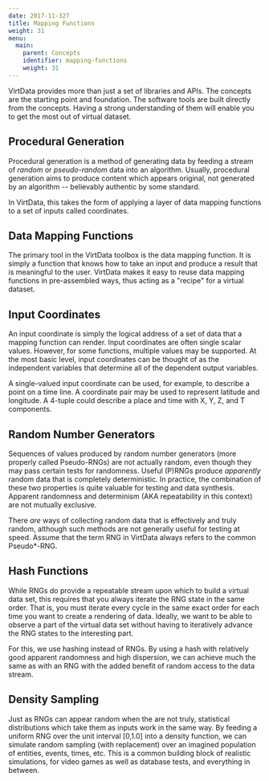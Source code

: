 ```yaml
---
date: 2017-11-327
title: Mapping Functions
weight: 31
menu:
  main:
    parent: Concepts
    identifier: mapping-functions
    weight: 31
---
```


VirtData provides more than just a set of libraries and APIs.
The concepts are the starting point and foundation. The software
tools are built directly from the concepts. Having a strong
understanding of them will enable you to get the most out 
of virtual dataset.

## Procedural Generation

Procedural generation is a method of generating data by feeding a stream of
*random* or *pseudo-random* data into an algorithm. Usually, procedural
generation aims to produce content which appears original, not generated by an
algorithm -- believably authentic by some standard.

In VirtData, this takes the form of applying a layer of data mapping functions
to a set of inputs called coordinates.

## Data Mapping Functions

The primary tool in the VirtData toolbox is the data mapping function. It is
simply a function that knows how to take an input and produce a result that is
meaningful to the user. VirtData makes it easy to reuse data mapping functions
in pre-assembled ways, thus acting as a "recipe" for a virtual dataset.

## Input Coordinates

An input coordinate is simply the logical address of a set of data that a
mapping function can render. Input coordinates are often single scalar values.
However, for some functions, multiple values may be supported. At the most basic
level, input coordinates can be thought of as the independent variables that
determine all of the dependent output variables.

A single-valued input coordinate can be used, for example, to describe a point
on a time line. A coordinate pair may be used to represent latitude and
longitude. A 4-tuple could describe a place and time with X, Y, Z, and T
components.

## Random Number Generators

Sequences of values produced by random number generators (more properly called
Pseudo-RNGs) are not actually random, even though they may pass certain tests
for randomness. Useful (P)RNGs produce *apparently* random data that is
completely deterministic. In practice, the combination of these two properties
is quite valuable for testing and data synthesis. Apparent randomness and
determinism (AKA repeatability in this context) are not mutually exclusive.

There *are* ways of collecting random data that is effectively and truly random,
although such methods are not generally useful for testing at speed. Assume that
the term RNG in VirtData always refers to the common Pseudo*-RNG.

## Hash Functions

While RNGs do provide a repeatable stream upon which to build a virtual data set,
this requires that you always iterate the RNG state in the same order. That is,
you must iterate every cycle in the same exact order for each time you want
to create a rendering of data. Ideally, we want to be able to observe
a part of the virtual data set without having to iteratively advance the RNG
states to the interesting part.

For this, we use hashing instead of RNGs. By using a hash with relatively good
apparent randomness and high dispersion, we can achieve much the same as with an
RNG with the added benefit of random access to the data stream.

## Density Sampling

Just as RNGs can appear random when the are not truly, statistical distributions
which take them as inputs work in the same way. By feeding a uniform RNG over
the unit interval [0,1.0] into a density function, we can simulate random
sampling (with replacement) over an imagined population of entities, events,
times, etc. This is a common building block of realistic simulations, for video
games as well as database tests, and everything in between.
  
